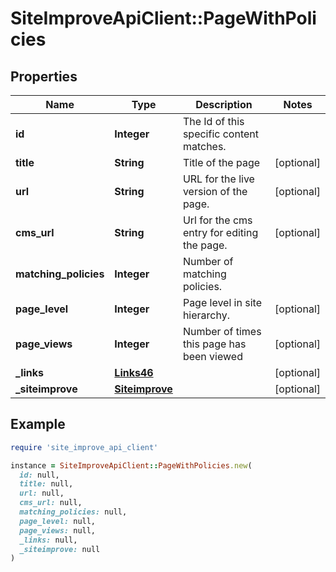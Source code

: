 # SiteImproveApiClient::PageWithPolicies

## Properties

| Name | Type | Description | Notes |
| ---- | ---- | ----------- | ----- |
| **id** | **Integer** | The Id of this specific content matches. |  |
| **title** | **String** | Title of the page | [optional] |
| **url** | **String** | URL for the live version of the page. | [optional] |
| **cms_url** | **String** | Url for the cms entry for editing the page. | [optional] |
| **matching_policies** | **Integer** | Number of matching policies. |  |
| **page_level** | **Integer** | Page level in site hierarchy. | [optional] |
| **page_views** | **Integer** | Number of times this page has been viewed | [optional] |
| **_links** | [**Links46**](Links46.md) |  | [optional] |
| **_siteimprove** | [**Siteimprove**](Siteimprove.md) |  | [optional] |

## Example

```ruby
require 'site_improve_api_client'

instance = SiteImproveApiClient::PageWithPolicies.new(
  id: null,
  title: null,
  url: null,
  cms_url: null,
  matching_policies: null,
  page_level: null,
  page_views: null,
  _links: null,
  _siteimprove: null
)
```

